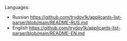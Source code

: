 Languages:
- Russian https://github.com/trydov1k/applicants-list-parser/blob/main/README-RUS.md
- English https://github.com/trydov1k/applicants-list-parser/blob/main/README-EN.md
